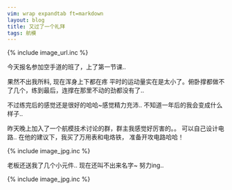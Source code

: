 ```yaml
---
vim: wrap expandtab ft=markdown
layout: blog
title: 又过了一个礼拜
tags: 航模
---
```

{% include image_url.inc %}

今天报名参加空手道的班了，上了第一节课..

果然不出我所料, 现在浑身上下都在疼   平时的运动量实在是太小了。俯卧撑都做不了几个，练到最后，连撑在那里不动的劲都没有了..

不过练完后的感觉还是很好的哈哈~感觉精力充沛.. 不知道一年后的我会变成什么样子..
 
昨天晚上加入了一个航模技术讨论的群，群主我感觉好厉害的。。 可以自己设计电路..
在他的建议下，我买了万用表和电烙铁， 准备开攻电路哈哈！

{% include image_jpg.inc %}

老板还送我了几个小元件..  现在还叫不出来名字~ 努力ing..

{% include image_jpg.inc %}
